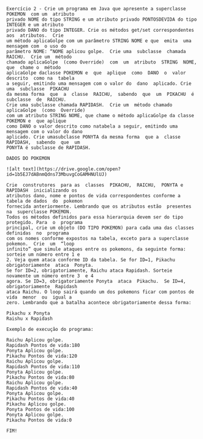 	Exercício 2 - Crie um programa em Java que apresente a superclasse POKEMON  com um  atributo 
	privado NOME do tipo STRING e um atributo privado PONTOSDEVIDA do tipo INTEGER e um atributo 
	privado DANO do tipo INTEGER. Crie os métodos get/set correspondentes  aos  atributos.  Crie 
	um método aplicaGolpe com um parâmetro STRING NOME e que  emita  uma  mensagem com  o uso do 
	parâmetro NOME: “NOME aplicou golpe.  Crie uma  subclasse  chamada  RAICHU.  Crie um  método 
	chamado aplicaGolpe  (como Override)  com  um  atributo  STRING  NOME,  que  chame o  método 
	aplicaGolpe daclasse POKEMON e  que  aplique  como  DANO  o  valor descrito  como na  tabela 
	a seguir, emitindo uma mensagem com o valor do  dano  aplicado. Crie uma  subclasse  PIKACHU
	da mesma forma  que  a  classe  RAICHU,  sabendo  que  um  PIKACHU  é  subclasse  de  RAICHU.
	Crie uma subclasse chamada RAPIDASH.  Crie um  método chamado  aplicaGolpe  (como  Override) 
	com um atributo STRING NOME, que chame o método aplicaGolpe da classe POKEMON e  que aplique
	como DANO o valor descrito como natabela a seguir, emitindo uma mensagem com o valor do dano 
	aplicado. Crie umasubclasse PONYTA da mesma forma  que a  classe RAPIDASH,  sabendo  que  um
	PONYTA é subclasse de RAPIDASH.
	
	DADOS DO POKEMON
	
	![alt text](https://drive.google.com/open?id=1b5EJ7dABnmQdns73MbuvgCoGAMHNUlUJ)
	
	Crie  construtores  para as  classes  PIKACHU,  RAICHU,  PONYTA e  RAPIDASH  inicializando os 
	atributos dano, nome e pontos de vida correspondentes conforme a tabela de dados  do  pokemon 
	fornecida anteriormente. Lembrando que os atributos estão  presentes  na  superclasse POKEMON.
	Todos os métodos definidos para essa hierarquia devem ser do tipo protegido. Para  o  programa 
	principal, crie um objeto (DO TIPO POKEMON) para cada uma das classes  definidas  no  programa 
	com os nomes conforme expostos na tabela, exceto para a superclasse  pokemon.  Crie  um  “loop 
	infinito” que simule ataques entre os pokemons, da seguinte forma: sorteie um número entre 1 e 
	2. Veja quem ataca conforme ID da tabela. Se for ID=1, Pikachu obrigatoriamente  ataca  Ponyta. 
	Se for ID=2, obrigatoriamente, Raichu ataca Rapidash. Sorteie novamente um número entre 3  e 4
	agora. Se ID=3, obrigatoriamente Ponyta  ataca  Pikachu.  Se ID=4,  obrigatoriamente  Rapidash 
	ataca Raichu. O loop sairá quando um dos pokemons ficar com pontos de vida  menor  ou  igual a 
	zero. Lembrando que a batalha acontece obrigatoriamente dessa forma:
	
	Pikachu x Ponyta
	Raishu x Rapidash
	
	Exemplo de execução do programa:
	
	Raichu Aplicou golpe.
	Rapidash Pontos de vida:180
	Ponyta Aplicou golpe.
	Pikachu Pontos de vida:120
	Raichu Aplicou golpe.
	Rapidash Pontos de vida:110
	Ponyta Aplicou golpe.
	Pikachu Pontos de vida:80
	Raichu Aplicou golpe.
	Rapidash Pontos de vida:40
	Ponyta Aplicou golpe.
	Pikachu Pontos de vida:40
	Pikachu Aplicou golpe.
	Ponyta Pontos de vida:100
	Ponyta Aplicou golpe.
	Pikachu Pontos de vida:0
	
	FIM!